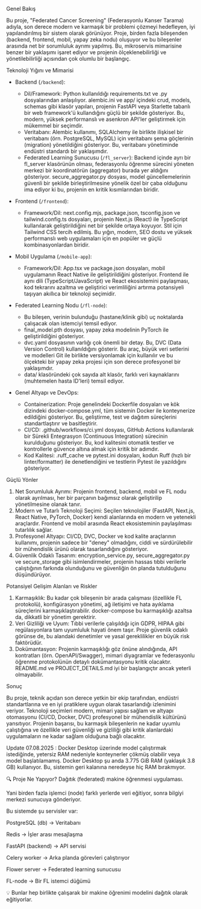   Genel Bakış

  Bu proje, "Federated Cancer Screening" (Federasyonlu Kanser Tarama) adıyla, son derece modern ve karmaşık
  bir problemi çözmeyi hedefleyen, iyi yapılandırılmış bir sistem olarak görünüyor. Proje, birden fazla
  bileşenden (backend, frontend, mobil, yapay zeka nodu) oluşuyor ve bu bileşenler arasında net bir
  sorumluluk ayrımı yapılmış. Bu, mikroservis mimarisine benzer bir yaklaşımı işaret ediyor ve projenin
  ölçeklenebilirliği ve yönetilebilirliği açısından çok olumlu bir başlangıç.

  Teknoloji Yığını ve Mimarisi

   * Backend (`/backend`):
       * Dil/Framework: Python kullanıldığı requirements.txt ve .py dosyalarından anlaşılıyor. alembic.ini ve
         app/ içindeki crud, models, schemas gibi klasör yapıları, projenin FastAPI veya Starlette tabanlı bir
          web framework'ü kullandığını güçlü bir şekilde gösteriyor. Bu, modern, yüksek performanslı ve
         asenkron API'ler geliştirmek için mükemmel bir seçimdir.
       * Veritabanı: Alembic kullanımı, SQLAlchemy ile birlikte ilişkisel bir veritabanı (örn. PostgreSQL,
         MySQL) için veritabanı şema göçlerinin (migration) yönetildiğini gösteriyor. Bu, veritabanı
         yönetiminde endüstri standardı bir yaklaşımdır.
       * Federated Learning Sunucusu (`/fl_server`): Backend içinde ayrı bir fl_server klasörünün olması,
         federasyonlu öğrenme sürecini yöneten merkezi bir koordinatörün (aggregator) burada yer aldığını
         gösteriyor. secure_aggregator.py dosyası, model güncellemelerinin güvenli bir şekilde
         birleştirilmesine yönelik özel bir çaba olduğunu ima ediyor ki bu, projenin en kritik kısımlarından
         biridir.

   * Frontend (`/frontend`):
       * Framework/Dil: next.config.mjs, package.json, tsconfig.json ve tailwind.config.ts dosyaları, projenin
          Next.js (React) ile TypeScript kullanılarak geliştirildiğini net bir şekilde ortaya koyuyor. Stil
         için Tailwind CSS tercih edilmiş. Bu yığın, modern, SEO dostu ve yüksek performanslı web uygulamaları
          için en popüler ve güçlü kombinasyonlardan biridir.

   * Mobil Uygulama (`/mobile-app`):
       * Framework/Dil: App.tsx ve package.json dosyaları, mobil uygulamanın React Native ile geliştirildiğini
          gösteriyor. Frontend ile aynı dili (TypeScript/JavaScript) ve React ekosistemini paylaşması, kod
         tekrarını azaltma ve geliştirici verimliliğini artırma potansiyeli taşıyan akıllıca bir teknoloji
         seçimidir.

   * Federated Learning Nodu (`/fl-node`):
       * Bu bileşen, verinin bulunduğu (hastane/klinik gibi) uç noktalarda çalışacak olan istemciyi temsil
         ediyor.
       * final_model.pth dosyası, yapay zeka modelinin PyTorch ile geliştirildiğini gösteriyor.
       * dvc.yaml dosyasının varlığı çok önemli bir detay. Bu, DVC (Data Version Control) kullanıldığını
         gösterir. Bu araç, büyük veri setlerini ve modelleri Git ile birlikte versiyonlamak için kullanılır
         ve bu ölçekteki bir yapay zeka projesi için son derece profesyonel bir yaklaşımdır.
       * data/ klasöründeki çok sayıda alt klasör, farklı veri kaynaklarını (muhtemelen hasta ID'leri) temsil
         ediyor.

   * Genel Altyapı ve DevOps:
       * Containerization: Proje genelindeki Dockerfile dosyaları ve kök dizindeki docker-compose.yml, tüm
         sistemin Docker ile konteynerize edildiğini gösteriyor. Bu, geliştirme, test ve dağıtım süreçlerini
         standartlaştırır ve basitleştirir.
       * CI/CD: .github/workflows/ci.yml dosyası, GitHub Actions kullanılarak bir Sürekli Entegrasyon
         (Continuous Integration) sürecinin kurulduğunu gösteriyor. Bu, kod kalitesini otomatik testler ve
         kontrollerle güvence altına almak için kritik bir adımdır.
       * Kod Kalitesi: .ruff_cache ve pytest.ini dosyaları, kodun Ruff (hızlı bir linter/formatter) ile
         denetlendiğini ve testlerin Pytest ile yazıldığını gösteriyor.

  Güçlü Yönler

   1. Net Sorumluluk Ayrımı: Projenin frontend, backend, mobil ve FL nodu olarak ayrılması, her bir parçanın
      bağımsız olarak geliştirilip yönetilmesine olanak tanır.
   2. Modern ve Tutarlı Teknoloji Seçimi: Seçilen teknolojiler (FastAPI, Next.js, React Native, PyTorch,
      Docker) kendi alanlarında en modern ve yetenekli araçlardır. Frontend ve mobil arasında React
      ekosisteminin paylaşılması tutarlılık sağlar.
   3. Profesyonel Altyapı: CI/CD, DVC, Docker ve kod kalite araçlarının kullanımı, projenin sadece bir "deney"
      olmadığını, ciddi ve sürdürülebilir bir mühendislik ürünü olarak tasarlandığını gösteriyor.
   4. Güvenlik Odaklı Tasarım: encryption_service.py, secure_aggregator.py ve secure_storage gibi
      isimlendirmeler, projenin hassas tıbbi verilerle çalıştığının farkında olunduğunu ve güvenliğin ön planda
       tutulduğunu düşündürüyor.

  Potansiyel Gelişim Alanları ve Riskler

   1. Karmaşıklık: Bu kadar çok bileşenin bir arada çalışması (özellikle FL protokolü), konfigürasyon yönetimi,
       ağ iletişimi ve hata ayıklama süreçlerini karmaşıklaştırabilir. docker-compose bu karmaşıklığı azaltsa
      da, dikkatli bir yönetim gerektirir.
   2. Veri Gizliliği ve Uyum: Tıbbi verilerle çalışıldığı için GDPR, HIPAA gibi regülasyonlara tam uyumluluk
      hayati önem taşır. Proje güvenlik odaklı görünse de, bu alandaki denetimler ve yasal gereklilikler en
      büyük risk faktörüdür.
   3. Dokümantasyon: Projenin karmaşıklığı göz önüne alındığında, API kontratları (örn. OpenAPI/Swagger),
      mimari diyagramlar ve federasyonlu öğrenme protokolünün detaylı dokümantasyonu kritik olacaktır.
      README.md ve PROJECT_DETAILS.md iyi bir başlangıçtır ancak yeterli olmayabilir.

  Sonuç

  Bu proje, teknik açıdan son derece yetkin bir ekip tarafından, endüstri standartlarına ve en iyi
  pratiklere uygun olarak tasarlandığı izlenimini veriyor. Teknoloji seçimleri modern, mimari yapısı sağlam
  ve altyapı otomasyonu (CI/CD, Docker, DVC) profesyonel bir mühendislik kültürünü yansıtıyor. Projenin
  başarısı, bu karmaşık bileşenlerin ne kadar uyumlu çalıştığına ve özellikle veri güvenliği ve gizliliği
  gibi kritik alanlardaki uygulamaların ne kadar sağlam olduğuna bağlı olacaktır.

  Update 07.08.2025 : Docker Desktop üzerinde model çalıştırmak istediğinde, yetersiz RAM nedeniyle konteynerler çökmüş olabilir veya model başlatılamamış. Docker Desktop şu anda 3.775 GiB RAM (yaklaşık 3.8 GB) kullanıyor. Bu, sistemin geri kalanına neredeyse hiç RAM bırakmıyor.

  🔍 Proje Ne Yapıyor?
  Dağıtık (federated) makine öğrenmesi uygulaması.

Yani birden fazla işlemci (node) farklı yerlerde veri eğitiyor, sonra bilgiyi merkezi sunucuya gönderiyor.

Bu sistemde şu servisler var:

PostgreSQL (db) → Veritabanı

Redis → İşler arası mesajlaşma

FastAPI (backend) → API servisi

Celery worker → Arka planda görevleri çalıştırıyor

Flower server → Federated learning sunucusu

FL-node → Bir FL istemci düğümü

💡 Bunlar hep birlikte çalışarak bir makine öğrenimi modelini dağıtık olarak eğitiyorlar.
